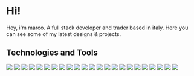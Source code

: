<!--
**MarcoMihaiCondrache/MarcoMihaiCondrache** is a ✨ _special_ ✨ repository because its `README.md` (this file) appears on your GitHub profile.

Here are some ideas to get you started:

- 🔭 I’m currently working on ...
- 🌱 I’m currently learning ...
- 👯 I’m looking to collaborate on ...
- 🤔 I’m looking for help with ...
- 💬 Ask me about ...
- 📫 How to reach me: ...
- 😄 Pronouns: ...
- ⚡ Fun fact: ...
-->

# Hi!

Hey, i'm marco. A full stack developer and trader based in italy. Here you can see some of my latest designs & projects.

## Technologies and Tools

![](https://img.shields.io/badge/OS-Windows-informational?style=flat&logo=Windows&logoColor=white&color=ea421c)
![](https://img.shields.io/badge/OS-Linux-informational?style=flat&logo=Linux&logoColor=white&color=ea421c)
![](https://img.shields.io/badge/OS-MacOS-informational?style=flat&logo=MacOS&logoColor=white&color=ea421c)
![](https://img.shields.io/badge/IDE-IntelliJ-informational?style=flat&logo=IntelliJ-IDEA&logoColor=white&color=ea421c)
![](https://img.shields.io/badge/IDE-WebStorm-informational?style=flat&logo=WebStorm&logoColor=white&color=ea421c)
![](https://img.shields.io/badge/IDE-CLion-informational?style=flat&logo=CLion&logoColor=white&color=ea421c)
![](https://img.shields.io/badge/IDE-PyCharm-informational?style=flat&logo=PyCharm&logoColor=white&color=ea421c)
![](https://img.shields.io/badge/Code-Javascript-informational?style=flat&logo=Javascript&logoColor=white&color=ea421c)
![](https://img.shields.io/badge/Code-Dart-informational?style=flat&logo=Dart&logoColor=white&color=ea421c)
![](https://img.shields.io/badge/Code-Python-informational?style=flat&logo=Python&logoColor=white&color=ea421c)
![](https://img.shields.io/badge/Code-C-informational?style=flat&logo=C&logoColor=white&color=ea421c)
![](https://img.shields.io/badge/Code-Java-informational?style=flat&logo=Java&logoColor=white&color=ea421c)
![](https://img.shields.io/badge/Code-PHP-informational?style=flat&logo=PHP&logoColor=white&color=ea421c)
![](https://img.shields.io/badge/Framework-Flutter-informational?style=flat&logo=Flutter&logoColor=white&color=ea421c)
![](https://img.shields.io/badge/Framework-VueJS-informational?style=flat&logo=Vue&logoColor=white&color=ea421c)
![](https://img.shields.io/badge/Framework-Bootstrap-informational?style=flat&logo=Bootstrap&logoColor=white&color=ea421c)
![](https://img.shields.io/badge/Framework-Bulma-informational?style=flat&logo=Bulma&logoColor=white&color=ea421c)
![](https://img.shields.io/badge/Style-CSS3-informational?style=flat&logo=Css&logoColor=white&color=ea421c)
![](https://img.shields.io/badge/Style-SCSS-informational?style=flat&logo=Scss&logoColor=white&color=ea421c)
![](https://img.shields.io/badge/Style-SASS-informational?style=flat&logo=Sass&logoColor=white&color=ea421c)
![](https://img.shields.io/badge/Tools-NodeJS-informational?style=flat&logo=NodeJS&logoColor=white&color=ea421c)
![](https://img.shields.io/badge/Tools-Docker-informational?style=flat&logo=Docker&logoColor=white&color=ea421c)
![](https://img.shields.io/badge/Shell-Bash-informational?style=flat&logo=Bash&logoColor=white&color=ea421c)
